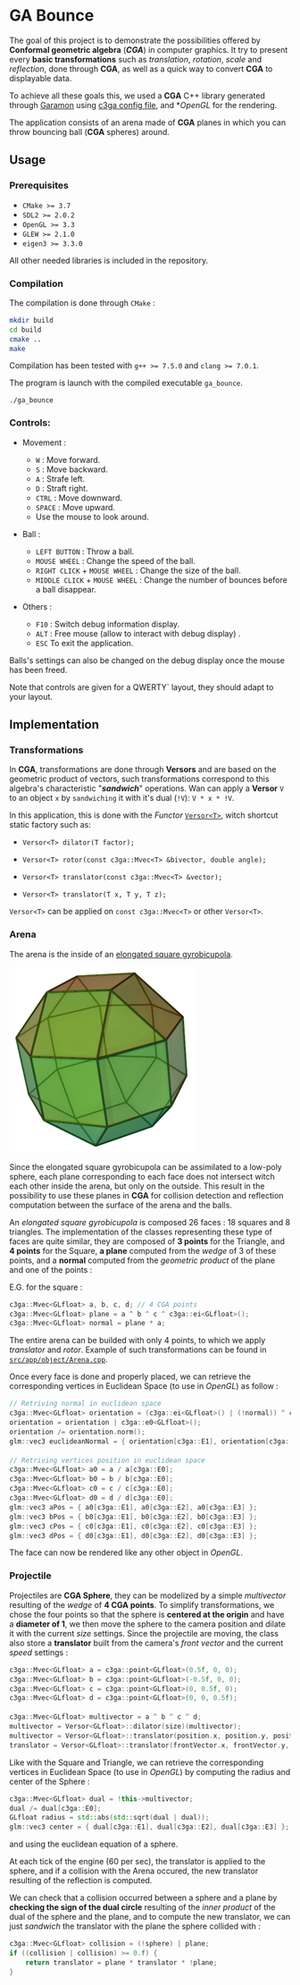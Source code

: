 # GA Bounce


The goal of this project is to demonstrate the possibilities offered by **Conformal geometric algebra** (***CGA***) in computer graphics. It try to present every **basic transformations** such as *translation*, *rotation*, *scale* and *reflection*, done through **CGA**, as well as a quick way to convert **CGA** to displayable data.

To achieve all these goals this, we used a **CGA** C++ library generated through [Garamon](https://github.com/vincentnozick/garamon) using [c3ga config file](https://github.com/vincentnozick/garamon/blob/master/conf/c3ga.conf), and **OpenGL* for the rendering.

The application consists of an arena made of **CGA** planes in which you can throw bouncing ball (**CGA** spheres) around.


## Usage

### Prerequisites

* `CMake >= 3.7`
* `SDL2 >= 2.0.2`
* `OpenGL >= 3.3`
* `GLEW >= 2.1.0`
* `eigen3 >= 3.3.0`

All other needed libraries is included in the repository.

### Compilation

The compilation is done through `CMake` :

````bash
mkdir build
cd build
cmake ..
make
````

Compilation has been tested with `g++ >= 7.5.0` and `clang >= 7.0.1`.

The program is launch with the compiled executable `ga_bounce`.

```
./ga_bounce
```

### Controls: 

* Movement :

    * `W` : Move forward.
    * `S` : Move backward.
    * `A` : Strafe left.
    * `D` : Straft right.  
    * `CTRL` : Move downward.
    * `SPACE` : Move upward.  
    * Use the mouse to look around.

* Ball :
	* `LEFT BUTTON` : Throw a ball.
    * `MOUSE WHEEL` : Change the speed of the ball.
    * `RIGHT CLICK` + `MOUSE WHEEL` : Change the size of the ball.
    * `MIDDLE CLICK` + `MOUSE WHEEL` : Change the number of bounces before a ball disappear.

* Others :  
	* `F10` : Switch debug information display.
	* `ALT` : Free mouse (allow to interact with debug display)  .
	* `ESC` To exit the application.

Balls's settings can also be changed on the debug display once the mouse has been freed.

Note that controls are given for a QWERTY` layout, they should adapt to your layout.


## Implementation


### Transformations

In **CGA**, transformations are done through **Versors** and are based on the geometric product of vectors, such transformations correspond to this algebra's characteristic "***sandwich***" operations. Wan can apply a **Versor** `V` to an object `x` by `sandwiching` it with it's dual (`!V`):  `V * x * !V`.

In this application, this is done with the *Functor* [`Versor<T>`](include/app/Versor.hpp), witch shortcut static factory such as:

* `Versor<T> dilator(T factor);`
            
* `Versor<T> rotor(const c3ga::Mvec<T> &bivector, double angle);`

* `Versor<T> translator(const c3ga::Mvec<T> &vector);`

* `Versor<T> translator(T x, T y, T z);`

`Versor<T>` can be applied on `const c3ga::Mvec<T>` or other `Versor<T>`.


### Arena

The arena is the inside of an [elongated square gyrobicupola](https://en.wikipedia.org/wiki/Elongated_square_gyrobicupola).

![](assets/doc/elongated_square_gyrobicupola.png)

Since the elongated square gyrobicupola can be assimilated to a low-poly sphere, each plane corresponding to each face does not intersect witch each other inside the arena, but only on the outside. This result in the possibility to use these planes in **CGA** for collision detection and reflection computation between the surface of the arena and the balls.

An *elongated square gyrobicupola* is composed 26 faces : 18 squares and 8 triangles. The implementation of the classes representing these type of faces are quite similar, they are composed of **3 points** for the Triangle, and **4 points** for the Square, **a plane** computed from the *wedge* of 3 of these points, and a **normal** computed from the *geometric product* of the plane and one of the points :

E.G. for the square :
```cpp
c3ga::Mvec<GLfloat> a, b, c, d; // 4 CGA points
c3ga::Mvec<GLfloat> plane = a ^ b ^ c ^ c3ga::ei<GLfloat>();
c3ga::Mvec<GLfloat> normal = plane * a;
```


The entire arena can be builded with only 4 points, to which we apply *translator* and *rotor*. Example of such transformations can be found in [`src/app/object/Arena.cpp`](src/app/object/Arena.cpp).

Once every face is done and properly placed, we can retrieve the corresponding vertices in Euclidean Space (to use in *OpenGL*) as follow :

```cpp
// Retriving normal in euclidean space
c3ga::Mvec<GLfloat> orientation = (c3ga::ei<GLfloat>() | (!normal)) ^ c3ga::ei<GLfloat>();
orientation = orientation | c3ga::e0<GLfloat>();
orientation /= orientation.norm();
glm::vec3 euclideanNormal = { orientation[c3ga::E1], orientation[c3ga::E2], orientation[c3ga::E3] };

// Retriving vertices position in euclidean space
c3ga::Mvec<GLfloat> a0 = a / a[c3ga::E0];
c3ga::Mvec<GLfloat> b0 = b / b[c3ga::E0];
c3ga::Mvec<GLfloat> c0 = c / c[c3ga::E0];
c3ga::Mvec<GLfloat> d0 = d / d[c3ga::E0];
glm::vec3 aPos = { a0[c3ga::E1], a0[c3ga::E2], a0[c3ga::E3] };
glm::vec3 bPos = { b0[c3ga::E1], b0[c3ga::E2], b0[c3ga::E3] };
glm::vec3 cPos = { c0[c3ga::E1], c0[c3ga::E2], c0[c3ga::E3] };
glm::vec3 dPos = { d0[c3ga::E1], d0[c3ga::E2], d0[c3ga::E3] };
```

The face can now be rendered like any other object in *OpenGL*.


### Projectile

Projectiles are **CGA Sphere**, they can be modelized by a simple *multivector* resulting of the *wedge* of **4 CGA points**. To simplify transformations, we chose the four points so that the sphere is **centered at the origin** and have a **diameter of 1**, we then move the sphere to the camera position and dilate it with the current *size* settings. Since the projectile are moving, the class also store a **translator** built from the camera's *front vector* and the current *speed* settings :

```cpp
c3ga::Mvec<GLfloat> a = c3ga::point<GLfloat>(0.5f, 0, 0);
c3ga::Mvec<GLfloat> b = c3ga::point<GLfloat>(-0.5f, 0, 0);
c3ga::Mvec<GLfloat> c = c3ga::point<GLfloat>(0, 0.5f, 0);
c3ga::Mvec<GLfloat> d = c3ga::point<GLfloat>(0, 0, 0.5f);
        
c3ga::Mvec<GLfloat> multivector = a ^ b ^ c ^ d;
multivector = Versor<GLfloat>::dilator(size)(multivector);
multivector = Versor<GLfloat>::translator(position.x, position.y, position.z)(multivector);
translator = Versor<GLfloat>::translator(frontVector.x, frontVector.y, frontVector.z);
```

Like with the Square and Triangle, we can retrieve the corresponding vertices in Euclidean Space (to use in *OpenGL*) by computing the radius and center of the Sphere :

```cpp
c3ga::Mvec<GLfloat> dual = !this->multivector;
dual /= dual[c3ga::E0];
GLfloat radius = std::abs(std::sqrt(dual | dual));
glm::vec3 center = { dual[c3ga::E1], dual[c3ga::E2], dual[c3ga::E3] };
```

and using the euclidean equation of a sphere.

At each tick of the engine (60 per sec), the translator is applied to the sphere, and if a collision with the Arena occured, the new translator resulting of the reflection is computed.

We can check that a collision occurred between a sphere and a plane by **checking the sign of the dual circle** resulting of the *inner product* of the dual of the sphere and the plane, and to compute the new translator, we can just *sandwich* the translator with the plane the sphere collided with : 

```cpp
c3ga::Mvec<GLfloat> collision = (!sphere) | plane;
if ((collision | collision) >= 0.f) {
    return translator = plane * translator * !plane;
}
```
